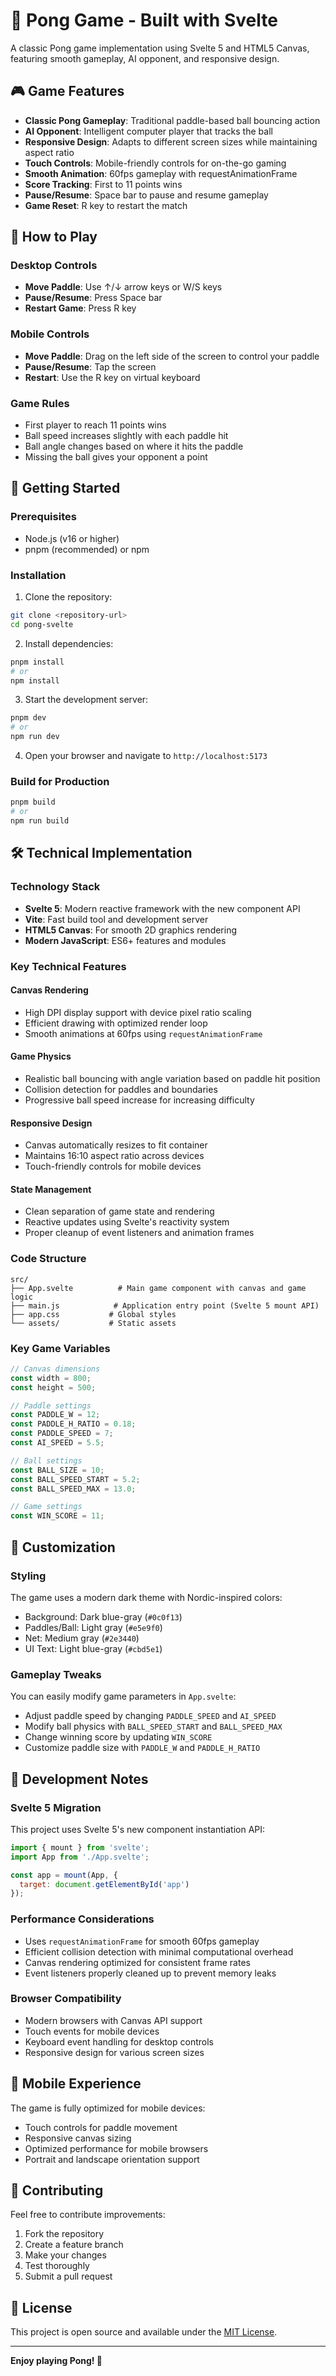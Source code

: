 # 🏓 Pong Game - Built with Svelte

A classic Pong game implementation using Svelte 5 and HTML5 Canvas, featuring smooth gameplay, AI opponent, and responsive design.

## 🎮 Game Features

- **Classic Pong Gameplay**: Traditional paddle-based ball bouncing action
- **AI Opponent**: Intelligent computer player that tracks the ball
- **Responsive Design**: Adapts to different screen sizes while maintaining aspect ratio
- **Touch Controls**: Mobile-friendly controls for on-the-go gaming
- **Smooth Animation**: 60fps gameplay with requestAnimationFrame
- **Score Tracking**: First to 11 points wins
- **Pause/Resume**: Space bar to pause and resume gameplay
- **Game Reset**: R key to restart the match

## 🎯 How to Play

### Desktop Controls
- **Move Paddle**: Use ↑/↓ arrow keys or W/S keys
- **Pause/Resume**: Press Space bar
- **Restart Game**: Press R key

### Mobile Controls
- **Move Paddle**: Drag on the left side of the screen to control your paddle
- **Pause/Resume**: Tap the screen
- **Restart**: Use the R key on virtual keyboard

### Game Rules
- First player to reach 11 points wins
- Ball speed increases slightly with each paddle hit
- Ball angle changes based on where it hits the paddle
- Missing the ball gives your opponent a point

## 🚀 Getting Started

### Prerequisites
- Node.js (v16 or higher)
- pnpm (recommended) or npm

### Installation

1. Clone the repository:
```bash
git clone <repository-url>
cd pong-svelte
```

2. Install dependencies:
```bash
pnpm install
# or
npm install
```

3. Start the development server:
```bash
pnpm dev
# or
npm run dev
```

4. Open your browser and navigate to `http://localhost:5173`

### Build for Production

```bash
pnpm build
# or
npm run build
```

## 🛠️ Technical Implementation

### Technology Stack
- **Svelte 5**: Modern reactive framework with the new component API
- **Vite**: Fast build tool and development server
- **HTML5 Canvas**: For smooth 2D graphics rendering
- **Modern JavaScript**: ES6+ features and modules

### Key Technical Features

#### Canvas Rendering
- High DPI display support with device pixel ratio scaling
- Efficient drawing with optimized render loop
- Smooth animations at 60fps using `requestAnimationFrame`

#### Game Physics
- Realistic ball bouncing with angle variation based on paddle hit position
- Collision detection for paddles and boundaries
- Progressive ball speed increase for increasing difficulty

#### Responsive Design
- Canvas automatically resizes to fit container
- Maintains 16:10 aspect ratio across devices
- Touch-friendly controls for mobile devices

#### State Management
- Clean separation of game state and rendering
- Reactive updates using Svelte's reactivity system
- Proper cleanup of event listeners and animation frames

### Code Structure

```
src/
├── App.svelte          # Main game component with canvas and game logic
├── main.js            # Application entry point (Svelte 5 mount API)
├── app.css           # Global styles
└── assets/           # Static assets
```

### Key Game Variables

```javascript
// Canvas dimensions
const width = 800;
const height = 500;

// Paddle settings
const PADDLE_W = 12;
const PADDLE_H_RATIO = 0.18;
const PADDLE_SPEED = 7;
const AI_SPEED = 5.5;

// Ball settings
const BALL_SIZE = 10;
const BALL_SPEED_START = 5.2;
const BALL_SPEED_MAX = 13.0;

// Game settings
const WIN_SCORE = 11;
```

## 🎨 Customization

### Styling
The game uses a modern dark theme with Nordic-inspired colors:
- Background: Dark blue-gray (`#0c0f13`)
- Paddles/Ball: Light gray (`#e5e9f0`)
- Net: Medium gray (`#2e3440`)
- UI Text: Light blue-gray (`#cbd5e1`)

### Gameplay Tweaks
You can easily modify game parameters in `App.svelte`:
- Adjust paddle speed by changing `PADDLE_SPEED` and `AI_SPEED`
- Modify ball physics with `BALL_SPEED_START` and `BALL_SPEED_MAX`
- Change winning score by updating `WIN_SCORE`
- Customize paddle size with `PADDLE_W` and `PADDLE_H_RATIO`

## 🔧 Development Notes

### Svelte 5 Migration
This project uses Svelte 5's new component instantiation API:
```javascript
import { mount } from 'svelte';
import App from './App.svelte';

const app = mount(App, {
  target: document.getElementById('app')
});
```

### Performance Considerations
- Uses `requestAnimationFrame` for smooth 60fps gameplay
- Efficient collision detection with minimal computational overhead
- Canvas rendering optimized for consistent frame rates
- Event listeners properly cleaned up to prevent memory leaks

### Browser Compatibility
- Modern browsers with Canvas API support
- Touch events for mobile devices
- Keyboard event handling for desktop controls
- Responsive design for various screen sizes

## 📱 Mobile Experience

The game is fully optimized for mobile devices:
- Touch controls for paddle movement
- Responsive canvas sizing
- Optimized performance for mobile browsers
- Portrait and landscape orientation support

## 🤝 Contributing

Feel free to contribute improvements:
1. Fork the repository
2. Create a feature branch
3. Make your changes
4. Test thoroughly
5. Submit a pull request

## 📄 License

This project is open source and available under the [MIT License](LICENSE).

---

**Enjoy playing Pong! 🏓**